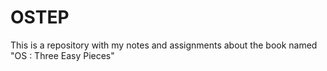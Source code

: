 # OSTEP
This is a repository with my notes and assignments about the book named "OS : Three Easy Pieces"

